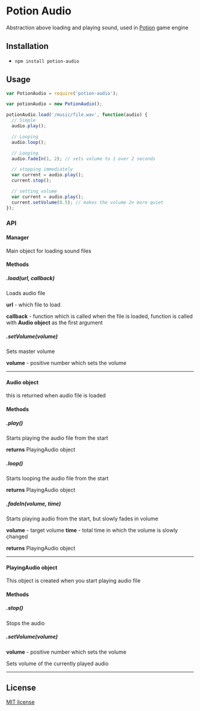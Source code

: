 # Potion Audio

Abstraction above loading and playing sound, used in [Potion](https://github.com/jansedivy/potion) game engine

## Installation

- `npm install potion-audio`

## Usage

```javascript
var PotionAudio = require('potion-audio');

var potionAudio = new PotionAudio();

potionAudio.load('/music/file.wav', function(audio) {
  // Simple
  audio.play();

  // Looping
  audio.loop();

  // Looping
  audio.fadeIn(1, 2); // sets volume to 1 over 2 seconds

  // stopping immediately
  var current = audio.play();
  current.stop();

  // setting volume
  var current = audio.play();
  current.setVolume(0.5); // makes the volume 2x more quiet
});
```

### API

#### Manager

Main object for loading sound files

#### Methods

##### .load(url, callback)

Loads audio file

**url** - which file to load

**callback** - function which is called when the file is loaded, function is called with **Audio object** as the first argument

##### .setVolume(volume)

Sets master volume

**volume** - positive number which sets the volume

---

#### Audio object

this is returned when audio file is loaded

#### Methods

##### .play()

Starts playing the audio file from the start

**returns** PlayingAudio object

##### .loop()

Starts looping the audio file from the start

**returns** PlayingAudio object

##### .fadeIn(volume, time)

Starts playing audio from the start, but slowly fades in volume

**volume** - target volume
**time** - total time in which the volume is slowly changed

**returns** PlayingAudio object

---

#### PlayingAudio object

This object is created when you start playing audio file

#### Methods

##### .stop()

Stops the audio

##### .setVolume(volume)

**volume** - positive number which sets the volume

Sets volume of the currently played audio

---

## License

[MIT license](http://opensource.org/licenses/mit-license.php)
